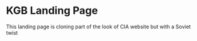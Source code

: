 # KGB Landing Page

This landing page is cloning part of the look of CIA website but with a Soviet twist